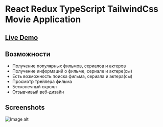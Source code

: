 # React Redux TypeScript TailwindCss Movie Application



## [Live Demo](https://movie-j475bez1q-kunduz-rahat.vercel.app/)

## Возможности

- Получение популярных фильмов, сериалов и актеров
- Получение информаций о фильме, сериале и актере(сы)
- Есть возможность поиска фильма, сериала и актера(сы)
- Просмотр трейлера фильма
- Бесконечный скролл
- Отзывчивый веб-дизайн


## Screenshots


![Image alt](https://github.com/Kunduz-rahat/movie-ts/raw/main/src/assets/home.png)

